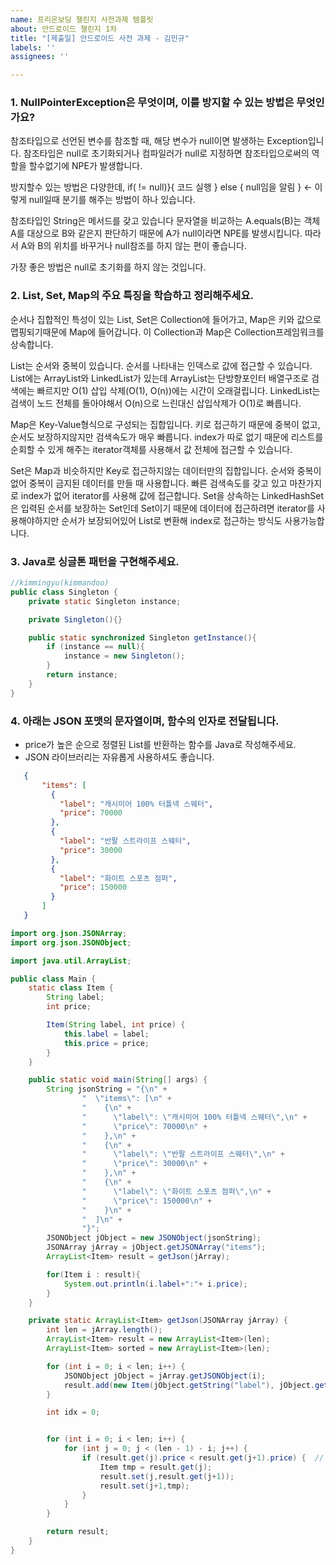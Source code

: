 ```yaml
---
name: 프리온보딩 챌린지 사전과제 템플릿
about: 안드로이드 챌린지 1차
title: "[제출일] 안드로이드 사전 과제 - 김민규"
labels: ''
assignees: ''

---
```


### 1. NullPointerException은 무엇이며, 이를 방지할 수 있는 방법은 무엇인가요?

참조타입으로 선언된 변수를 참조할 때, 해당 변수가 null이면 발생하는 Exception입니다. 참조타입은 null로 초기화되거나 컴파일러가 null로 지정하면 참조타입으로써의 역할을 할수없기에 NPE가 발생합니다. 

방지할수 있는 방법은 다양한데,
if( != null)}{ 코드 실행 } else { null임을 알림 } <- 이렇게 null일때 분기를 해주는 방법이 하나 있습니다.

참조타입인 String은 메서드를 갖고 있습니다 문자열을 비교하는 A.equals(B)는 객체 A를 대상으로 B와 같은지 판단하기 때문에 A가 null이라면 NPE를 발생시킵니다. 따라서 A와 B의 위치를 바꾸거나 null참조를 하지 않는 편이 좋습니다. 

가장 좋은 방법은 null로 초기화를 하지 않는 것입니다.

### 2. List, Set, Map의 주요 특징을 학습하고 정리해주세요.

순서나 집합적인 특성이 있는 List, Set은 Collection에 들어가고, Map은 키와 값으로 맵핑되기때문에 Map에 들어갑니다. 이 Collection과 Map은 Collection프레임워크를 상속합니다.

List는 순서와 중복이 있습니다. 순서를 나타내는 인덱스로 값에 접근할 수 있습니다. List에는 ArrayList와 LinkedList가 있는데 ArrayList는 단방향포인터 배열구조로 검색에는 빠르지만 O(1) 삽입 삭제(O(1), O(n))에는 시간이 오래걸립니다. LinkedList는 검색이 노드 전체를 돌아야해서 O(n)으로 느린대신 삽입삭제가 O(1)로 빠릅니다.

Map은 Key-Value형식으로 구성되는 집합입니다. 키로 접근하기 때문에 중복이 없고, 순서도 보장하지않지만 검색속도가 매우 빠릅니다. index가 따로 없기 때문에 리스트를 순회할 수 있게 해주는 iterator객체를 사용해서 값 전체에 접근할 수 있습니다.

Set은 Map과 비슷하지만 Key로 접근하지않는 데이터만의 집합입니다. 순서와 중복이 없어 중복이 금지된 데이터를 만들 때 사용합니다. 빠른 검색속도를 갖고 있고 마찬가지로 index가 없어 iterator를 사용해 값에 접근합니다. Set을 상속하는 LinkedHashSet은 입력된 순서를 보장하는 Set인데 Set이기 때문에 데이터에 접근하려면 iterator를 사용해야하지만 순서가 보장되어있어 List로 변환해 index로 접근하는 방식도 사용가능합니다.

### 3. Java로 싱글톤 패턴을 구현해주세요.

```java
//kimmingyu(kimmandoo) 
public class Singleton {
    private static Singleton instance;

    private Singleton(){}

    public static synchronized Singleton getInstance(){
        if (instance == null){
            instance = new Singleton();
        }
        return instance;
    }
}
```

### 4. 아래는 JSON 포맷의 문자열이며, 함수의 인자로 전달됩니다.

- price가 높은 순으로 정렬된 List를 반환하는 함수를 Java로 작성해주세요.
- JSON 라이브러리는 자유롭게 사용하셔도 좋습니다.

```json
   {
       "items": [
         {
           "label": "캐시미어 100% 터틀넥 스웨터",
           "price": 70000
         },
         {
           "label": "반팔 스트라이프 스웨터",
           "price": 30000
         },
         {
           "label": "화이트 스포츠 점퍼",
           "price": 150000
         }
       ]
   }
```

```java
import org.json.JSONArray;
import org.json.JSONObject;

import java.util.ArrayList;

public class Main {
    static class Item {
        String label;
        int price;

        Item(String label, int price) {
            this.label = label;
            this.price = price;
        }
    }

    public static void main(String[] args) {
        String jsonString = "{\n" +
                "  \"items\": [\n" +
                "    {\n" +
                "      \"label\": \"캐시미어 100% 터틀넥 스웨터\",\n" +
                "      \"price\": 70000\n" +
                "    },\n" +
                "    {\n" +
                "      \"label\": \"반팔 스트라이프 스웨터\",\n" +
                "      \"price\": 30000\n" +
                "    },\n" +
                "    {\n" +
                "      \"label\": \"화이트 스포츠 점퍼\",\n" +
                "      \"price\": 150000\n" +
                "    }\n" +
                "  ]\n" +
                "}";
        JSONObject jObject = new JSONObject(jsonString);
        JSONArray jArray = jObject.getJSONArray("items");
        ArrayList<Item> result = getJson(jArray);

        for(Item i : result){
            System.out.println(i.label+":"+ i.price);
        }
    }

    private static ArrayList<Item> getJson(JSONArray jArray) {
        int len = jArray.length();
        ArrayList<Item> result = new ArrayList<Item>(len);
        ArrayList<Item> sorted = new ArrayList<Item>(len);

        for (int i = 0; i < len; i++) {
            JSONObject jObject = jArray.getJSONObject(i);
            result.add(new Item(jObject.getString("label"), jObject.getInt("price")));
        }

        int idx = 0;


        for (int i = 0; i < len; i++) {
            for (int j = 0; j < (len - 1) - i; j++) {
                if (result.get(j).price < result.get(j+1).price) {	// 버블 정렬 사용
                    Item tmp = result.get(j);
                    result.set(j,result.get(j+1));
                    result.set(j+1,tmp);
                }
            }
        }

        return result;
    }
}


```